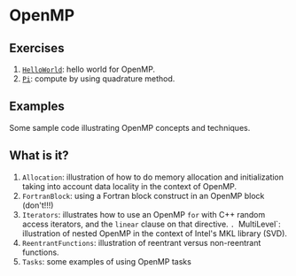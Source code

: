 # OpenMP

## Exercises

1. [`HelloWorld`](HelloWorld/): hello world for OpenMP.
1. [`Pi`](Pi/): compute by using quadrature method.


## Examples

Some sample code illustrating OpenMP concepts and techniques.

## What is it?
1. `Allocation`: illustration of how to do memory allocation and
    initialization taking into account data locality in the context of
    OpenMP.
1. `FortranBlock`: using a Fortran block construct in an OpenMP block (don't!!!)
1. `Iterators`: illustrates how to use an OpenMP `for` with C++ random
    access iterators, and the `linear` clause on that directive.
`. `MultiLevel`: illustration of nested OpenMP in the context of Intel's
   MKL library (SVD).
1. `ReentrantFunctions`: illustration of reentrant versus non-reentrant
   functions.
1. `Tasks`: some examples of using OpenMP tasks
